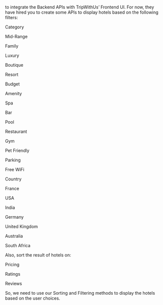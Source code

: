 to integrate the Backend APIs with TripWithUs’ Frontend UI.
For now, they have hired you to create some APIs to display hotels based on the following filters:

Category

Mid-Range

Family

Luxury

Boutique

Resort

Budget

Amenity

Spa

Bar

Pool

Restaurant

Gym

Pet Friendly

Parking

Free WiFi

Country

France

USA

India

Germany

United Kingdom

Australia

South Africa

Also, sort the result of hotels on:

Pricing

Ratings

Reviews

So, we need to use our Sorting and Filtering methods to display the hotels based on the user choices.
